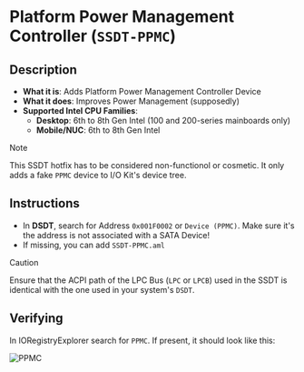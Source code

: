 # Platform Power Management Controller (`SSDT-PPMC`)

## Description
- **What it is**: Adds Platform Power Management Controller Device
- **What it does**: Improves Power Management (supposedly)
- **Supported Intel CPU Families**:
  - **Desktop**: 6th to 8th Gen Intel (100 and 200-series mainboards only)
  - **Mobile/NUC**: 6th to 8th Gen Intel

> [!NOTE]
>
> This SSDT hotfix has to be considered non-functionol or cosmetic. It only adds a fake `PPMC` device to I/O Kit's device tree.

## Instructions

- In **DSDT**, search for Address `0x001F0002` or `Device (PPMC)`. Make sure it's the address is not associated with a SATA Device!
- If missing, you can add `SSDT-PPMC.aml`

> [!CAUTION]
>
> Ensure that the ACPI path of the LPC Bus (`LPC` or `LPCB`) used in the SSDT is identical with the one used in your system's `DSDT`. 

## Verifying
In IORegistryExplorer search for `PPMC`. If present, it should look like this:

![PPMC](https://user-images.githubusercontent.com/76865553/140606933-94dbfeda-386e-4885-b2a6-ea214b9f4f07.png)
